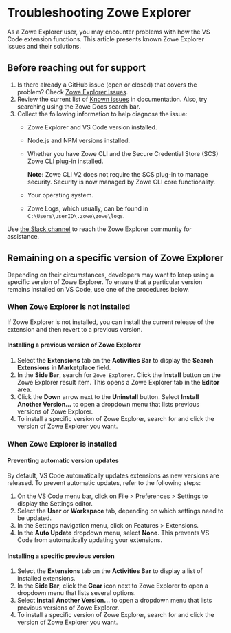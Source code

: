 # Troubleshooting Zowe Explorer

As a Zowe Explorer user, you may encounter problems with how the VS Code extension functions. This article presents known Zowe Explorer issues and their solutions.

## Before reaching out for support

1. Is there already a GitHub issue (open or closed) that covers the problem? Check [Zowe Explorer Issues](https://github.com/zowe/vscode-extension-for-zowe/issues).
2. Review the current list of [Known issues](known-ze.md) in documentation. Also, try searching using the Zowe Docs search bar.
3. Collect the following information to help diagnose the issue:
    - Zowe Explorer and VS Code version installed.
    - Node.js and NPM versions installed.
    - Whether you have Zowe CLI and the Secure Credential Store (SCS) Zowe CLI plug-in installed.

      **Note:** Zowe CLI V2 does not require the SCS plug-in to manage security.  Security is now managed by Zowe CLI core functionality.  

    - Your operating system.
    - Zowe Logs, which usually, can be found in `C:\Users\userID\.zowe\zowe\logs`.

Use [the Slack channel](https://app.slack.com/client/T1BAJVCTY/CUVE37Z5F) to reach the Zowe Explorer community for assistance.

## Remaining on a specific version of Zowe Explorer

Depending on their circumstances, developers may want to keep using a specific version of Zowe Explorer. To ensure that a particular version remains installed on VS Code, use one of the procedures below.

### When Zowe Explorer is not installed

If Zowe Explorer is not installed, you can install the current release of the extension and then revert to a previous version.

#### **Installing a previous version of Zowe Explorer**

1. Select the **Extensions** tab on the **Activities Bar** to display the **Search Extensions in Marketplace** field.
2. In the **Side Bar**, search for `Zowe Explorer`. Click the **Install** button on the Zowe Explorer result item. This opens a Zowe Explorer tab in the **Editor** area.
3. Click the **Down** arrow next to the **Uninstall** button. Select **Install Another Version…** to open a dropdown menu that lists previous versions of Zowe Explorer.
4. To install a specific version of Zowe Explorer, search for and click the version of Zowe Explorer you want.

### When Zowe Explorer is installed

#### **Preventing automatic version updates**

By default, VS Code automatically updates extensions as new versions are released. To prevent automatic updates, refer to the following steps:

1. On the VS Code menu bar, click on File > Preferences > Settings to display the Settings editor.
2. Select the **User** or **Workspace** tab, depending on which settings need to be updated.
3. In the Settings navigation menu, click on Features > Extensions.
4. In the **Auto Update** dropdown menu, select **None**. This prevents VS Code from automatically updating your extensions.

#### **Installing a specific previous version**

1. Select the **Extensions** tab on the **Activities Bar** to display a list of installed extensions.
2. In the **Side Bar**, click the **Gear** icon next to Zowe Explorer to open a dropdown menu that lists several options.
3. Select **Install Another Version…** to open a dropdown menu that lists previous versions of Zowe Explorer.
4. To install a specific version of Zowe Explorer, search for and click the version of Zowe Explorer you want.
